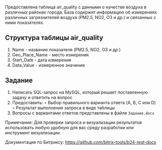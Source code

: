 

Предоставлена таблица air_quality с данными о качестве воздуха в различных районах города. База содержит информацию об измерениях различных загрязнителей воздуха (PM2.5, NO2, O3 и др.) и связанных с ними показателях.

## Структура таблицы air_quality
1. Name - название показателя (PM2.5, NO2, O3 и др.)
2. Geo_Place_Name - место измерения
3. Start_Date - дата измерения
4. Data_Value - измеренное значение

## Задание

1. Написать SQL-запрос на MySQL, который решает поставленную задачу и ответить на вопрос
2. Предоставить:
    ◦ Выбор правильного варианта ответа (A, B, C или D)
    ◦ Результат выполнения запроса в виде таблицы
3. Вопросы с вариантами ответов представлены в файле `Задание.docx`

Примечание: Для проверки запроса и визуализации результатов использовать любую удобную для вас среду разработки или инструмент визуализации.

Документация по Битриксу: https://github.com/bitrix-tools/b24-rest-docs

